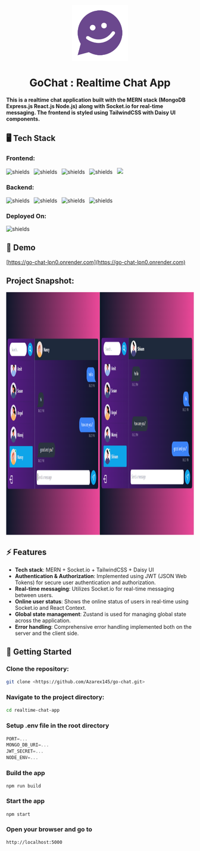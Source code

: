 <p align="center"><img src="screenshots/logo.png" alt="project-logo" width=150px></p>

<h1 align="center" id="title">GoChat : Realtime Chat App</h1>

<h4> This is a realtime chat application built with the MERN stack (MongoDB Express.js React.js Node.js) along with Socket.io for real-time messaging. The frontend is styled using TailwindCSS with Daisy UI components.</h4>

## 🖥️ Tech Stack

<h3>Frontend:</h3>
<p align="left">
<img src="https://img.shields.io/badge/JavaScript-323330?style=for-the-badge&amp;logo=javascript&amp;logoColor=F7DF1E" alt="shields">&nbsp;&nbsp;
<img src="https://img.shields.io/badge/React-20232A?style=for-the-badge&amp;logo=react&amp;logoColor=61DAFB" alt="shields">&nbsp;&nbsp;
<img src="https://img.shields.io/badge/React_Router-CA4245?style=for-the-badge&amp;logo=react-router&amp;logoColor=white" alt="shields">&nbsp;&nbsp;
<img src="https://img.shields.io/badge/Tailwind_CSS-38B2AC?style=for-the-badge&amp;logo=tailwind-css&amp;logoColor=white" alt="shields">&nbsp;&nbsp;
<img src="https://img.shields.io/badge/daisyui-5A0EF8?style=for-the-badge&logo=daisyui&logoColor=white"/></p>

<h3>Backend:</h3>
<p align="left">
<img src="https://img.shields.io/badge/JWT-black?style=for-the-badge&amp;logo=JSON%20web%20tokens" alt="shields">&nbsp;&nbsp;
<img src="https://img.shields.io/badge/Node.js-43853D?style=for-the-badge&amp;logo=node.js&amp;logoColor=white" alt="shields">&nbsp;&nbsp;
<img src="https://img.shields.io/badge/Express.js-blue?style=for-the-badge&amp;logo=node.js&amp;logoColor=white" alt="shields">&nbsp;&nbsp;
<img src="https://img.shields.io/badge/MongoDB-4EA94B?style=for-the-badge&amp;logo=mongodb&amp;logoColor=white" alt="shields"></p>


<h3>Deployed On:</h3>
<p><img src="https://img.shields.io/badge/RENDER-00C7B7?style=for-the-badge" alt="shields"></p>


<h2>🚀 Demo</h2>

[https://go-chat-lpn0.onrender.com](https://go-chat-lpn0.onrender.com)

<h2>Project Snapshot:</h2>
<img src="screenshots/realtime.png" alt="project-screenshot" width="1400" height="650">

<h2>⚡️ Features</h2>

- **Tech stack**: MERN + Socket.io + TailwindCSS + Daisy UI
- **Authentication & Authorization**: Implemented using JWT (JSON Web Tokens) for secure user authentication and authorization.
- **Real-time messaging**: Utilizes Socket.io for real-time messaging between users.
- **Online user status**: Shows the online status of users in real-time using Socket.io and React Context.
- **Global state management**: Zustand is used for managing global state across the application.
- **Error handling**: Comprehensive error handling implemented both on the server and the client side.

<h2>🚩 Getting Started</h2>

### Clone the repository:
```bash
git clone <https://github.com/Azarex145/go-chat.git>
```
### Navigate to the project directory:
```bash
cd realtime-chat-app
```

### Setup .env file in the root directory
```js
PORT=...
MONGO_DB_URI=...
JWT_SECRET=...
NODE_ENV=...
```

### Build the app
```shell
npm run build
```

### Start the app
```shell
npm start
```

### Open your browser and go to 
```
http://localhost:5000
```
